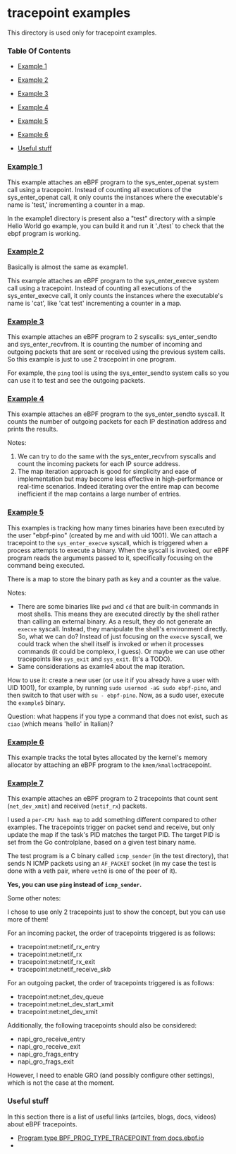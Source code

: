 # tracepoint examples

This directory is used only for tracepoint examples.

### Table Of Contents

* [Example 1](#example-1)
* [Example 2](#example-2)
* [Example 3](#example-3)
* [Example 4](#example-4)
* [Example 5](#example-5)
* [Example 6](#example-6)



* [Useful stuff](#useful-stuff)

### [Example 1](./example1/)

This example attaches an eBPF program to the sys_enter_openat system call using a tracepoint. Instead of counting all executions of the sys_enter_openat call, it only counts the instances where the executable's name is 'test,' incrementing a counter in a map.

In the example1 directory is present also a "test" directory with a simple Hello World go example, you can build it and run it './test` to check that the ebpf program is working.


### [Example 2](./example2/)

Basically is almost the same as example1.

This example attaches an eBPF program to the sys_enter_execve system call using a tracepoint. Instead of counting all executions of the sys_enter_execve call, it only counts the instances where the executable's name is 'cat', like 'cat test' incrementing a counter in a map.


### [Example 3](./example3/)

This example attaches an eBPF program to 2 syscalls: sys_enter_sendto and sys_enter_recvfrom. It is counting the number of incoming and outgoing packets that are sent or received using the previous system calls. So this example is just to use 2 tracepoint in one program.

For example, the `ping` tool is using the sys_enter_sendto system calls so you can use it to test and see the outgoing packets. 


### [Example 4](./example4/)

This example attaches an eBPF program to the sys_enter_sendto syscall. It counts the number of outgoing packets for each IP destination address and prints the results.

Notes:
1. We can try to do the same with the sys_enter_recvfrom syscalls and count the incoming packets for each IP source address.
2. The map iteration approach is good for simplicity and ease of implementation but may become less effective in high-performance or real-time scenarios. Indeed iterating over the entire map can become inefficient if the map contains a large number of entries.

### [Example 5](./example5/)

This examples is tracking how many times binaries have been executed by the user "ebpf-pino" (created by me and with uid 1001). We can attach a tracepoint to the `sys_enter_execve` syscall, which is triggered when a process attempts to execute a binary. When the syscall is invoked, our eBPF program reads the arguments passed to it, specifically focusing on the command being executed.

There is a map to store the binary path as key and a counter as the value. 

Notes: 
* There are some binaries like `pwd` and `cd` that are built-in commands in most shells. This means they are executed directly by the shell rather than calling an external binary. As a result, they do not generate an `execve` syscall. Instead, they manipulate the shell's environment directly. So, what we can do?  Instead of just focusing on the `execve` syscall, we could track when the shell itself is invoked or when it processes commands (it could be complexx, I guess). Or maybe we can use other tracepoints like `sys_exit` and `sys_exit`. (It's a TODO).
* Same considerations as examle4 about the map iteration.

How to use it: create a new user (or use it if you already have a user with UID 1001), for example, by running `sudo usermod -aG sudo ebpf-pino`, and then switch to that user with `su - ebpf-pino`. Now, as a sudo user, execute the `example5` binary. 

Question: what happens if you type a command that does not exist, such as `ciao` (which means 'hello' in Italian)?

### [Example 6](./example6/)

This example tracks the total bytes allocated by the kernel's memory allocator by attaching an eBPF program to the `kmem/kmalloc`tracepoint.

### [Example 7](./example7/)

This example attaches an eBPF program to 2 tracepoints that count sent (`net_dev_xmit`) and received (`netif_rx`) packets. 

I used a `per-CPU hash map` to add something different compared to other examples. The tracepoints trigger on packet send and receive, but only update the map if the task's PID matches the target PID. The target PID is set from the Go controlplane, based on a given test binary name. 


The test program is a C binary called `icmp_sender` (in the test directory), that sends N ICMP packets using an `AF_PACKET` socket (in my case the test is done with a veth pair, where `veth0` is one of the peer of it).

**Yes, you can use `ping` instead of `icmp_sender`.**

Some other notes:

I chose to use only 2 tracepoints just to show the concept, but you can use more of them!

For an incoming packet, the order of tracepoints triggered is as follows:

* tracepoint:net:netif_rx_entry
* tracepoint:net:netif_rx
* tracepoint:net:netif_rx_exit
* tracepoint:net:netif_receive_skb

For an outgoing packet, the order of tracepoints triggered is as follows:

* tracepoint:net:net_dev_queue
* tracepoint:net:net_dev_start_xmit
* tracepoint:net:net_dev_xmit

Additionally, the following tracepoints should also be considered:

* napi_gro_receive_entry
* napi_gro_receive_exit
* napi_gro_frags_entry
* napi_gro_frags_exit

However, I need to enable GRO (and possibly configure other settings), which is not the case at the moment.



### Useful stuff

In this section there is a list of useful links (artciles, blogs, docs, videos) about eBPF tracepoints.

* [Program type BPF_PROG_TYPE_TRACEPOINT from docs.ebpf.io](https://docs.ebpf.io/linux/program-type/BPF_PROG_TYPE_TRACEPOINT/)
* 